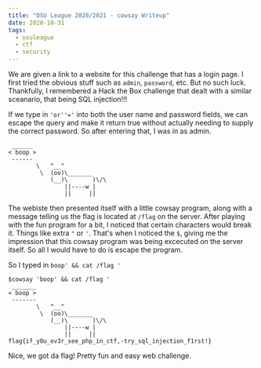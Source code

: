 ```yaml
---
title: "OSU League 2020/2021 - cowsay Writeup"
date: 2020-10-31
tags:
  - osuleague
  - ctf
  - security
---
```


We are given a link to a website for this challenge that has a login page.  I first tried the obvious stuff such as `admin`, `password`, etc.  But no such luck.  Thankfully, I remembered a Hack the Box challenge that dealt with a similar sceanario, that being SQL injection!!!

If we type in `'or''='` into both the user name and password fields, we can escape the query and make it return true without actually needing to supply the correct password.  So after entering that, I was in as admin.

```
 ______
< boop >
 ------
        \   ^__^
         \  (oo)\_______
            (__)\       )\/\
                ||----w |
                ||     ||
```

The webiste then presented itself with a little cowsay program, along with a message telling us the flag is located at `/flag` on the server. After playing with the fun program for a bit, I noticed that certain characters would break it.  Things like extra `"` or `'`.  That's when I noticed the `$`, giving me the impression that this cowsay program was being excecuted on the server itself.  So all I would have to do is escape the program.  

So I typed in `boop' && cat /flag '`

```
$cowsay 'boop' && cat /flag '
 _______
< boop >
 -------
        \   ^__^
         \  (oo)\_______
            (__)\       )\/\
                ||----w |
                ||     ||
flag{if_y0u_ev3r_see_php_in_ctf,-try_sql_injection_f1rst!}
```

Nice, we got da flag!  Pretty fun and easy web challenge.
